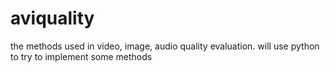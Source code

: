 # aviquality
the methods used in video, image, audio quality evaluation.
will use python to try to implement some methods 
